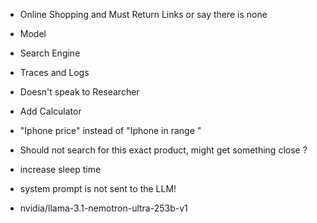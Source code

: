 * Online Shopping and Must Return Links or say there is none
* Model
* Search Engine


* Traces and Logs

* Doesn't speak to Researcher
* Add Calculator
* "Iphone price" instead of "Iphone in range <price>"
* Should not search for this exact product, might get something close ?
* increase sleep time
* system prompt is not sent to the LLM!
* nvidia/llama-3.1-nemotron-ultra-253b-v1